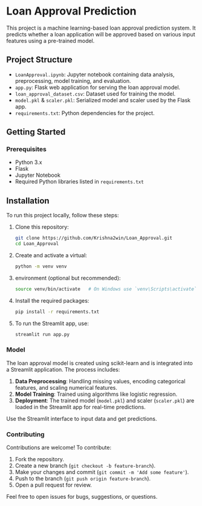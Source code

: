 # Loan Approval Prediction

This project is a machine learning-based loan approval prediction system. It predicts whether a loan application will be approved based on various input features using a pre-trained model.

## Project Structure

- `LoanApproval.ipynb`: Jupyter notebook containing data analysis, preprocessing, model training, and evaluation.
- `app.py`: Flask web application for serving the loan approval model.
- `loan_approval_dataset.csv`: Dataset used for training the model.
- `model.pkl` & `scaler.pkl`: Serialized model and scaler used by the Flask app.
- `requirements.txt`: Python dependencies for the project.

## Getting Started

### Prerequisites

- Python 3.x
- Flask
- Jupyter Notebook
- Required Python libraries listed in `requirements.txt`

## Installation

To run this project locally, follow these steps:

1. Clone this repository:
    ```bash
   git clone https://github.com/Krishna2win/Loan_Approval.git
   cd Loan_Approval
2. Create and activate a virtual:
    ```bash
   python -m venv venv
4. environment (optional but recommended):
    ```bash
   source venv/bin/activate   # On Windows use `venv\Scripts\activate`
5.  Install the required packages:
     ```bash
    pip install -r requirements.txt
6.  To run the Streamlit app, use:
     ```bash
    streamlit run app.py

### Model

The loan approval model is created using scikit-learn and is integrated into a Streamlit application. The process includes:

1. **Data Preprocessing**: Handling missing values, encoding categorical features, and scaling numerical features.
2. **Model Training**: Trained using algorithms like logistic regression.
3. **Deployment**: The trained model (`model.pkl`) and scaler (`scaler.pkl`) are loaded in the Streamlit app for real-time predictions.

Use the Streamlit interface to input data and get predictions.


### Contributing

Contributions are welcome! To contribute:

1. Fork the repository.
2. Create a new branch (`git checkout -b feature-branch`).
3. Make your changes and commit (`git commit -m 'Add some feature'`).
4. Push to the branch (`git push origin feature-branch`).
5. Open a pull request for review.

Feel free to open issues for bugs, suggestions, or questions.

